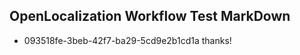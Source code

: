 ## OpenLocalization Workflow Test MarkDown
* 093518fe-3beb-42f7-ba29-5cd9e2b1cd1a 
thanks!<!--HONumber=Mar16_HO1-->
